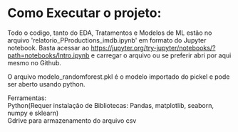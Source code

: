 # Como Executar o projeto:

Todo o codigo, tanto do EDA, Tratamentos e Modelos de ML estão no arquivo 'relatorio_PProductions_imdb.ipynb' em formato do Jupyter notebook. Basta acessar ao <url>https://jupyter.org/try-jupyter/notebooks/?path=notebooks/Intro.ipynb</url> e carregar o arquivo ou se preferir abri por aqui mesmo no Github.

O arquivo modelo_randomforest.pkl é o modelo importado do pickel e pode ser aberto usando python.

Ferramentas:  
Python(Requer instalação de Bibliotecas: Pandas, matplotlib, seaborn, numpy e sklearn)  
Gdrive para armazenamento do arquivo csv

